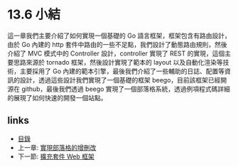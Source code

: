 # 13.6 小結
這一章我們主要介紹了如何實現一個基礎的 Go 語言框架，框架包含有路由設計，由於 Go 內建的 http 套件中路由的一些不足點，我們設計了動態路由規則，然後介紹了 MVC 模式中的 Controller 設計，controller 實現了 REST 的實現，這個主要思路來源於 tornado 框架，然後設計實現了範本的 layout 以及自動化渲染等技術，主要採用了 Go 內建的範本引擎，最後我們介紹了一些輔助的日誌、配置等資訊的設計，透過這些設計我們實現了一個基礎的框架 beego，目前該框架已經開源在 github，最後我們透過 beego 實現了一個部落格系統，透過例項程式碼詳細的展現了如何快速的開發一個站點。

## links
   * [目錄](<preface.md>)
   * 上一章: [實現部落格的增刪改](<13.5.md>)
   * 下一節: [擴充套件 Web 框架](<14.0.md>)